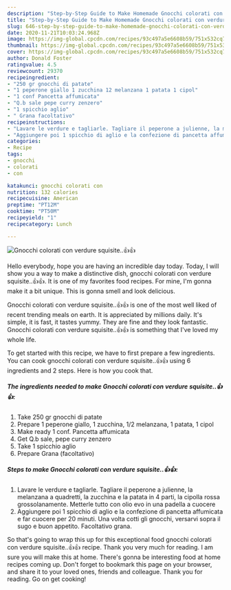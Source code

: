```yaml
---
description: "Step-by-Step Guide to Make Homemade Gnocchi colorati con verdure squisite..👍👍"
title: "Step-by-Step Guide to Make Homemade Gnocchi colorati con verdure squisite..👍👍"
slug: 646-step-by-step-guide-to-make-homemade-gnocchi-colorati-con-verdure-squisite
date: 2020-11-21T10:03:24.968Z
image: https://img-global.cpcdn.com/recipes/93c497a5e6608b59/751x532cq70/gnocchi-colorati-con-verdure-squisite👍👍-recipe-main-photo.jpg
thumbnail: https://img-global.cpcdn.com/recipes/93c497a5e6608b59/751x532cq70/gnocchi-colorati-con-verdure-squisite👍👍-recipe-main-photo.jpg
cover: https://img-global.cpcdn.com/recipes/93c497a5e6608b59/751x532cq70/gnocchi-colorati-con-verdure-squisite👍👍-recipe-main-photo.jpg
author: Donald Foster
ratingvalue: 4.5
reviewcount: 29370
recipeingredient:
- "250 gr gnocchi di patate"
- "1 peperone giallo 1 zucchina 12 melanzana 1 patata 1 cipol"
- "1 conf Pancetta affumicata"
- "Q.b sale pepe curry zenzero"
- "1 spicchio aglio"
- " Grana facoltativo"
recipeinstructions:
- "Lavare le verdure e tagliarle. Tagliare il peperone a julienne, la melanzana a quadretti, la zucchina e la patata in 4 parti, la cipolla rossa grossolanamente. Metterle tutto con olio evo in una padella a cuocere"
- "Aggiungere poi 1 spicchio di aglio e la confezione di pancetta affumicata e far cuocere per 20 minuti. Una volta cotti gli gnocchi, versarvi sopra il sugo e buon appetito. Facoltativo grana."
categories:
- Recipe
tags:
- gnocchi
- colorati
- con

katakunci: gnocchi colorati con 
nutrition: 132 calories
recipecuisine: American
preptime: "PT12M"
cooktime: "PT50M"
recipeyield: "1"
recipecategory: Lunch

---
```



![Gnocchi colorati con verdure squisite..👍👍](https://img-global.cpcdn.com/recipes/93c497a5e6608b59/751x532cq70/gnocchi-colorati-con-verdure-squisite👍👍-recipe-main-photo.jpg)

Hello everybody, hope you are having an incredible day today. Today, I will show you a way to make a distinctive dish, gnocchi colorati con verdure squisite..👍👍. It is one of my favorites food recipes. For mine, I'm gonna make it a bit unique. This is gonna smell and look delicious.



Gnocchi colorati con verdure squisite..👍👍 is one of the most well liked of recent trending meals on earth. It is appreciated by millions daily. It's simple, it is fast, it tastes yummy. They are fine and they look fantastic. Gnocchi colorati con verdure squisite..👍👍 is something that I've loved my whole life.


To get started with this recipe, we have to first prepare a few ingredients. You can cook gnocchi colorati con verdure squisite..👍👍 using 6 ingredients and 2 steps. Here is how you cook that.

<!--inarticleads1-->

##### The ingredients needed to make Gnocchi colorati con verdure squisite..👍👍:

1. Take 250 gr gnocchi di patate
1. Prepare 1 peperone giallo, 1 zucchina, 1/2 melanzana, 1 patata, 1 cipol
1. Make ready 1 conf. Pancetta affumicata
1. Get Q.b sale, pepe curry zenzero
1. Take 1 spicchio aglio
1. Prepare  Grana (facoltativo)




<!--inarticleads2-->

##### Steps to make Gnocchi colorati con verdure squisite..👍👍:

1. Lavare le verdure e tagliarle. Tagliare il peperone a julienne, la melanzana a quadretti, la zucchina e la patata in 4 parti, la cipolla rossa grossolanamente. Metterle tutto con olio evo in una padella a cuocere
1. Aggiungere poi 1 spicchio di aglio e la confezione di pancetta affumicata e far cuocere per 20 minuti. Una volta cotti gli gnocchi, versarvi sopra il sugo e buon appetito. Facoltativo grana.




So that's going to wrap this up for this exceptional food gnocchi colorati con verdure squisite..👍👍 recipe. Thank you very much for reading. I am sure you will make this at home. There's gonna be interesting food at home recipes coming up. Don't forget to bookmark this page on your browser, and share it to your loved ones, friends and colleague. Thank you for reading. Go on get cooking!
